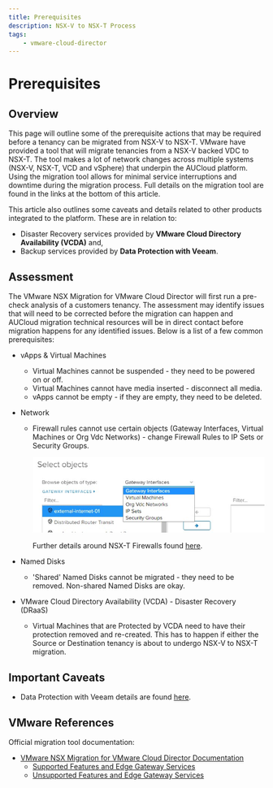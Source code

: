 ```yaml
---
title: Prerequisites
description: NSX-V to NSX-T Process
tags:
    - vmware-cloud-director
---
```


# Prerequisites

## Overview

This page will outline some of the prerequisite actions that may be required before a tenancy can be migrated from NSX-V to NSX-T.  VMware have provided a tool that will migrate tenancies from a NSX-V backed VDC to NSX-T.  The tool makes a lot of network changes across multiple systems (NSX-V, NSX-T, VCD and vSphere) that underpin the AUCloud platform.  Using the migration tool allows for minimal service interruptions and downtime during the migration process.  Full details on the migration tool are found in the links at the bottom of this article.

This article also outlines some caveats and details related to other products integrated to the platform.  These are in relation to:

- Disaster Recovery services provided by **VMware Cloud Directory Availability (VCDA)** and,
- Backup services provided by **Data Protection with Veeam**.

## Assessment

The VMware NSX Migration for VMware Cloud Director will first run a pre-check analysis of a customers tenancy.  The assessment may identify issues that will need to be corrected before the migration can happen and AUCloud migration technical resources will be in direct contact before migration happens for any identified issues.  Below is a list of a few common prerequisites:

- vApps & Virtual Machines
	* Virtual Machines cannot be suspended - they need to be powered on or off.
	* Virtual Machines cannot have media inserted - disconnect all media.
	* vApps cannot be empty - if they are empty, they need to be deleted.
- Network
	* Firewall rules cannot use certain objects (Gateway Interfaces, Virtual Machines or Org Vdc Networks) - change Firewall Rules to IP Sets or Security Groups.
	
		![NSX-V FW Objects](./assets/nsx_v_fw_objects.jpg)
	
		Further details around NSX-T Firewalls found [here](../firewall_rules.md).

- Named Disks
	* 'Shared' Named Disks cannot be migrated - they need to be removed.  Non-shared Named Disks are okay.
- VMware Cloud Directory Availability (VCDA) - Disaster Recovery (DRaaS)
	* Virtual Machines that are Protected by VCDA need to have their protection removed and re-created.  This has to happen if either the Source or Destination tenancy is about to undergo NSX-V to NSX-T migration.

## Important Caveats

- Data Protection with Veeam details are found [here](./veeam.md).

## VMware References

Official migration tool documentation:

- [VMware NSX Migration for VMware Cloud Director Documentation](https://docs.vmware.com/en/VMware-NSX-Migration-for-VMware-Cloud-Director/1.4.2/user-guide/GUID-index.html)
	* [Supported Features and Edge Gateway Services](https://docs.vmware.com/en/VMware-NSX-Migration-for-VMware-Cloud-Director/1.4.2/user-guide/GUID-supported-features.html)
	* [Unsupported Features and Edge Gateway Services](https://docs.vmware.com/en/VMware-NSX-Migration-for-VMware-Cloud-Director/1.4.2/user-guide/GUID-unsupported-features.html)
